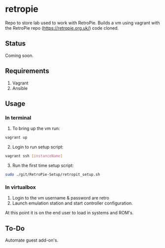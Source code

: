 # retropie

Repo to store lab used to work with RetroPie. Builds a vm using vagrant with the RetroPie repo (https://retropie.org.uk/) code cloned.

## Status

Coming soon.

## Requirements
1. Vagrant
2. Ansible

## Usage

### In terminal
1. To bring up the vm run:
```bash
vagrant up
```
2. Login to run setup script:
```bash
vagrant ssh [instanceName]
```
3. Run the first time setup script:
```bash
sudo ./git/RetroPie-Setup/retropit_setup.sh
```

### In virtualbox
1. Login to the vm username & password are retro
2. Launch emulation station and start controller configuration.

At this point it is on the end user to load in systems and ROM's.

## To-Do
Automate guest add-on's.